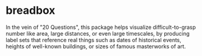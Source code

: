 # breadbox

In the vein of "20 Questions", this package helps visualize difficult-to-grasp number like area, large distances, or even large timescales, by producing label sets that reference real things such as dates of historical events, heights of well-known buildings, or sizes of famous masterworks of art.
